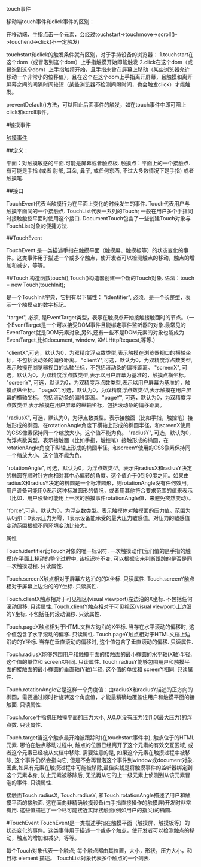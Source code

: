touch事件

移动端touch事件和click事件的区别：

在移动端，手指点击一个元素，会经过touchstart->touchmove->scroll()->touchend->click(不一定触发)

touchstart和click的触发条件就有区别，对于手持设备的浏览器：
1.touchstart在这个dom（或冒泡到这个dom）上手指触摸开始即能触发
2.click在这个dom（或冒泡到这个dom）上手指触摸开始，且手指未曾在屏幕上移动（某些浏览器允许移动一个非常小的位移值），且在这个在这个dom上手指离开屏幕，且触摸和离开屏幕之间的间隔时间较短（某些浏览器不检测间隔时间，也会触发click）才能触发。

preventDefault()方法，可以阻止后面事件的触发，如在touch事件中即可阻止click和scroll事件。



#触摸事件

[触摸事件](https://developer.mozilla.org/zh-CN/docs/Web/API/Touch_events)

##定义：

平面：对触摸敏感的平面.可能是屏幕或者触控板.
触摸点：平面上的一个接触点. 有可能是手指 (或者 肘部, 耳朵, 鼻子, 或任何东西, 不过大多数情况下是手指) 或者触摸笔.

##接口

TouchEvent代表当触摸行为在平面上变化的时候发生的事件.
Touch代表用户与触摸平面间的一个接触点.
TouchList代表一系列的Touch; 一般在用户多个手指同时接触触控平面时使用这个接口.
DocumentTouch包含了一些创建Touch对象与TouchList对象的便捷方法.


##TouchEvent

TouchEvent 是一类描述手指在触摸平面（触摸屏、触摸板等）的状态变化的事件。这类事件用于描述一个或多个触点，使开发者可以检测触点的移动，触点的增加和减少，等等。

##Touch
构造函数touch(),Touch()构造器创建一个新的Touch对象.
语法：touch = new Touch(touchInit);

是一个TouchInit字典，它拥有以下属性：
"identifier", 必须，是一个长整型，表示一个触摸点的数字标记。

"target", 必须, 是EventTarget类型，表示在触摸点开始接触接触面时的节点。（一个EventTarget是一个可以接受DOM事件且能绑定事件监听器的对象.最常见的EventTarget就是DOM元素对象,另外,还有一些不是DOM元素的对象也能成为EventTarget,比如document, window, XMLHttpRequest,等等.）

"clientX",可选，默认为0，为双精度浮点数类型,表示触摸在浏览器视口的横轴坐标，不包括滚动条的偏移距离。 
"clientY",可选，默认为0，为双精度浮点数类型,表示触摸在浏览器视口的纵轴坐标，不包括滚动条的偏移距离。 
"screenX", 可选，默认为0，为双精度浮点数类型,表示以用户屏幕为基准的，触摸点横坐标。
"screenY", 可选，默认为0，为双精度浮点数类型,表示以用户屏幕为基准的，触摸点纵坐标。
"pageX",可选，默认为0，为双精度浮点数类型,表示触摸在用户屏幕的横轴坐标，包括滚动条的偏移距离。 
"pageY", 可选，默认为0，为双精度浮点数类型,表示触摸在用户屏幕的纵轴坐标，包括滚动条的偏移距离。

"radiusX", 可选，默认为0，为浮点数类型。表示接触面（比如手指，触控笔）接触形成的椭圆，在rotationAngle角度下横轴上形成的椭圆半径。和screenX使用的CSS像素保持同一个缩放大小。这个值不能为负。
"radiusY", 可选，默认为0，为浮点数类型。表示接触面（比如手指，触控笔）接触形成的椭圆，在rotationAngle角度下纵轴上形成的椭圆半径。和screenY使用的CSS像素保持同一个缩放大小。这个值不能为负。

"rotationAngle", 可选，默认为0，为浮点数类型。表示由radiusX和radiusY决定的椭圆在顺时针方向相对其中心偏转的角度。这个值介于0到90度之间。如果由radiusX和radiusY决定的椭圆是一个标准圆形，则rotationAngle没有任何效用。用户设备可能用0表示这种标准圆形的情况，或者用其他符合要求范围的值来表示（比如，用户设备可能用上一次的触摸事件rotationAngle值，来避免突然变动）。

​"force",可选，默认为0，为浮点数类型。表示触摸体对触摸面的压力值。范围为从0到1：0表示压力为零，1表示设备能承受的最大压力敏感值。对压力的敏感值变动范围根据不同环境变动比较大。



属性

Touch.identifier此Touch对象的唯一标识符. 一次触摸动作(我们值的是手指的触摸)在平面上移动的整个过程中, 该标识符不变. 可以根据它来判断跟踪的是否是同一次触摸过程. 只读属性.

Touch.screenX触点相对于屏幕左边沿的的X坐标. 只读属性.
Touch.screenY触点相对于屏幕上边沿的的Y坐标. 只读属性.

Touch.clientX触点相对于可见视区(visual viewport)左边沿的X坐标. 不包括任何滚动偏移. 只读属性.
Touch.clientY触点相对于可见视区(visual viewport)上边沿的Y坐标. 不包括任何滚动偏移. 只读属性.

Touch.pageX触点相对于HTML文档左边沿的X坐标. 当存在水平滚动的偏移时, 这个值包含了水平滚动的偏移. 只读属性.
Touch.pageY触点相对于HTML文档上边沿的的Y坐标. 当存在垂直滚动的偏移时, 这个值包含了垂直滚动的偏移. 只读属性.

Touch.radiusX能够包围用户和触摸平面的接触面的最小椭圆的水平轴(X轴)半径. 这个值的单位和 screenX相同. 只读属性.
Touch.radiusY能够包围用户和触摸平面的接触面的最小椭圆的垂直轴(Y轴)半径. 这个值的单位和 screenY相同. 只读属性.

Touch.rotationAngle它是这样一个角度值：由radiusX和radiusY描述的正方向的椭圆，需要通过顺时针旋转这个角度值，才能最精确地覆盖住用户和触摸平面的接触面. 只读属性.

Touch.force手指挤压触摸平面的压力大小, 从0.0(没有压力)到1.0(最大压力)的浮点数. 只读属性.

Touch.target当这个触点最开始被跟踪时(在touchstart事件中), 触点位于的HTML元素. 哪怕在触点移动过程中, 触点的位置已经离开了这个元素的有效交互区域, 或者这个元素已经被从文档中移除. 需要注意的是, 如果这个元素在触摸过程中被移除, 这个事件仍然会指向它, 但是不会再冒泡这个事件到window或document对象.因此,如果有元素在触摸过程中可能被移除,最佳实践是将触摸事件的监听器绑定到这个元素本身, 防止元素被移除后, 无法再从它的上一级元素上侦测到从该元素冒泡的事件. 只读属性.

接触面Touch.radiusX, Touch.radiusY, 和Touch.rotationAngle描述了用户和触摸平面的接触面. 这在面向非精确触摸设备(由手指直接操作的触摸屏)开发时非常有用. 这些值描述了一个尽可能接近实际接触面(例如用户的指尖)的椭圆.

#TouchEvent
TouchEvent是一类描述手指在触摸平面（触摸屏、触摸板等）的状态变化的事件。这类事件用于描述一个或多个触点，使开发者可以检测触点的移动，触点的增加和减少，等等。

每个Touch对象代表一个触点; 每个触点都由其位置，大小，形状，压力大小，和目标 element 描述。 TouchList对象代表多个触点的一个列表.









